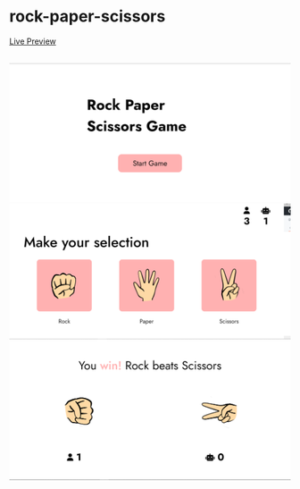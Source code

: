 # rock-paper-scissors

<a href="https://svenkiah6.github.io/rock-paper-scissors/">Live Preview</a>
<br>

<br>

<img src="rpic2.png">
<br>
<img src="rpic1.png">
<br>
<img src="rpic3.png">
